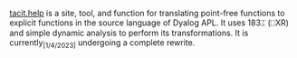<section>

[tacit.help](https://tacit.help) is a site, tool, and function for translating point-free functions to explicit functions in the source language of Dyalog APL. It uses 183⌶ (⎕XR) and simple dynamic analysis to perform its transformations. It is currently<sub>[1/4/2023]</sub> undergoing a complete rewrite.

</section>